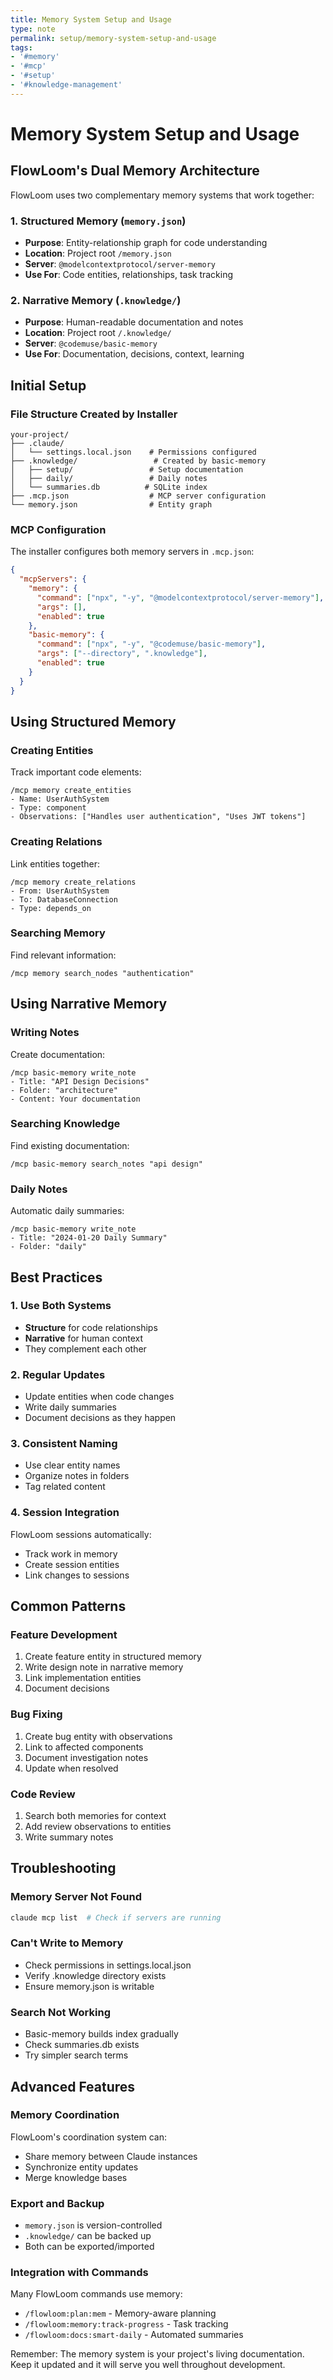 ```yaml
---
title: Memory System Setup and Usage
type: note
permalink: setup/memory-system-setup-and-usage
tags:
- '#memory'
- '#mcp'
- '#setup'
- '#knowledge-management'
---
```


# Memory System Setup and Usage

## FlowLoom's Dual Memory Architecture

FlowLoom uses two complementary memory systems that work together:

### 1. Structured Memory (`memory.json`)
- **Purpose**: Entity-relationship graph for code understanding
- **Location**: Project root `/memory.json`
- **Server**: `@modelcontextprotocol/server-memory`
- **Use For**: Code entities, relationships, task tracking

### 2. Narrative Memory (`.knowledge/`)
- **Purpose**: Human-readable documentation and notes
- **Location**: Project root `/.knowledge/`
- **Server**: `@codemuse/basic-memory`
- **Use For**: Documentation, decisions, context, learning

## Initial Setup

### File Structure Created by Installer
```
your-project/
├── .claude/
│   └── settings.local.json    # Permissions configured
├── .knowledge/                 # Created by basic-memory
│   ├── setup/                 # Setup documentation
│   ├── daily/                 # Daily notes
│   └── summaries.db          # SQLite index
├── .mcp.json                  # MCP server configuration
└── memory.json                # Entity graph
```

### MCP Configuration
The installer configures both memory servers in `.mcp.json`:
```json
{
  "mcpServers": {
    "memory": {
      "command": ["npx", "-y", "@modelcontextprotocol/server-memory"],
      "args": [],
      "enabled": true
    },
    "basic-memory": {
      "command": ["npx", "-y", "@codemuse/basic-memory"],
      "args": ["--directory", ".knowledge"],
      "enabled": true
    }
  }
}
```

## Using Structured Memory

### Creating Entities
Track important code elements:
```
/mcp memory create_entities
- Name: UserAuthSystem
- Type: component
- Observations: ["Handles user authentication", "Uses JWT tokens"]
```

### Creating Relations
Link entities together:
```
/mcp memory create_relations
- From: UserAuthSystem
- To: DatabaseConnection
- Type: depends_on
```

### Searching Memory
Find relevant information:
```
/mcp memory search_nodes "authentication"
```

## Using Narrative Memory

### Writing Notes
Create documentation:
```
/mcp basic-memory write_note
- Title: "API Design Decisions"
- Folder: "architecture"
- Content: Your documentation
```

### Searching Knowledge
Find existing documentation:
```
/mcp basic-memory search_notes "api design"
```

### Daily Notes
Automatic daily summaries:
```
/mcp basic-memory write_note
- Title: "2024-01-20 Daily Summary"
- Folder: "daily"
```

## Best Practices

### 1. Use Both Systems
- **Structure** for code relationships
- **Narrative** for human context
- They complement each other

### 2. Regular Updates
- Update entities when code changes
- Write daily summaries
- Document decisions as they happen

### 3. Consistent Naming
- Use clear entity names
- Organize notes in folders
- Tag related content

### 4. Session Integration
FlowLoom sessions automatically:
- Track work in memory
- Create session entities
- Link changes to sessions

## Common Patterns

### Feature Development
1. Create feature entity in structured memory
2. Write design note in narrative memory
3. Link implementation entities
4. Document decisions

### Bug Fixing
1. Create bug entity with observations
2. Link to affected components
3. Document investigation notes
4. Update when resolved

### Code Review
1. Search both memories for context
2. Add review observations to entities
3. Write summary notes

## Troubleshooting

### Memory Server Not Found
```bash
claude mcp list  # Check if servers are running
```

### Can't Write to Memory
- Check permissions in settings.local.json
- Verify .knowledge directory exists
- Ensure memory.json is writable

### Search Not Working
- Basic-memory builds index gradually
- Check summaries.db exists
- Try simpler search terms

## Advanced Features

### Memory Coordination
FlowLoom's coordination system can:
- Share memory between Claude instances
- Synchronize entity updates
- Merge knowledge bases

### Export and Backup
- `memory.json` is version-controlled
- `.knowledge/` can be backed up
- Both can be exported/imported

### Integration with Commands
Many FlowLoom commands use memory:
- `/flowloom:plan:mem` - Memory-aware planning
- `/flowloom:memory:track-progress` - Task tracking
- `/flowloom:docs:smart-daily` - Automated summaries

Remember: The memory system is your project's living documentation. Keep it updated and it will serve you well throughout development.